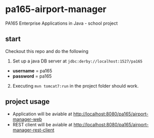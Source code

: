 pa165-airport-manager
=====================

PA165 Enterprise Applications in Java - school project

start
---------------------
Checkout this repo and do the following
 1. Set up a java DB server at <code>jdbc:derby://localhost:1527/pa165</code>
  * <b>username</b> = pa165
  * <b>password</b> = pa165
 2. Executing <code>mvn tomcat7:run</code> in the project folder should work.

project usage
---------------------
* Application will be aviable at <a href="http://localhost:8080/pa165/airport-manager-web">http://localhost:8080/pa165/airport-manager-web</a>
* REST client will be aviable at <a href="http://localhost:8080/pa165/airport-manager-rest-client">http://localhost:8080/pa165/airport-manager-rest-client</a>
